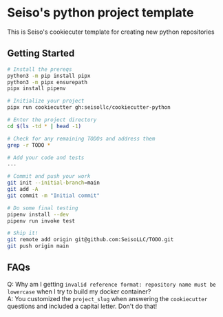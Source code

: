 # Seiso's python project template
This is Seiso's cookiecuter template for creating new python repositories

## Getting Started
```bash
# Install the prereqs
python3 -m pip install pipx
python3 -m pipx ensurepath
pipx install pipenv

# Initialize your project
pipx run cookiecutter gh:seisollc/cookiecutter-python

# Enter the project directory
cd $(ls -td * | head -1)

# Check for any remaining TODOs and address them
grep -r TODO *

# Add your code and tests
...

# Commit and push your work
git init --initial-branch=main
git add -A
git commit -m "Initial commit"

# Do some final testing
pipenv install --dev
pipenv run invoke test

# Ship it!
git remote add origin git@github.com:SeisoLLC/TODO.git
git push origin main
```

## FAQs
Q: Why am I getting `invalid reference format: repository name must be lowercase` when I try to build my docker container?  
A: You customized the `project_slug` when answering the `cookiecutter` questions and included a capital letter. Don't do that!  
